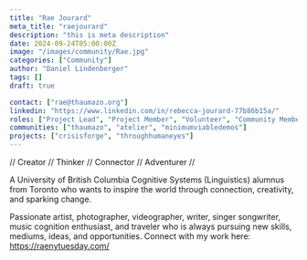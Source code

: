 ```yaml
---
title: "Rae Jourard"
meta_title: "raejourard"
description: "this is meta description"
date: 2024-09-24T05:00:00Z
image: "/images/community/Rae.jpg"
categories: ["Community"]
author: "Daniel Lindenberger"
tags: []
draft: true

contact: ["rae@thaumazo.org"]
linkedin: "https://www.linkedin.com/in/rebecca-jourard-77b86b15a/"
roles: ["Project Lead", "Project Member", "Volunteer", "Community Member"]
communities: ["thaumazo", "atelier", "minimumviabledemos"]
projects: ["crisisforge", "throughhumaneyes"]
---
```


// Creator // Thinker // Connector // Adventurer //

A University of British Columbia Cognitive Systems (Linguistics) alumnus from Toronto who wants to inspire the world through connection, creativity, and sparking change.

Passionate artist, photographer, videographer, writer, singer songwriter, music cognition enthusiast, and traveler who is always pursuing new skills, mediums, ideas, and opportunities. Connect with my work here: https://raenytuesday.com/
